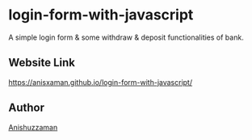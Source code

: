 # login-form-with-javascript
A simple login form &amp; some withdraw &amp; deposit functionalities of bank.

## Website Link

https://anisxaman.github.io/login-form-with-javascript/

## Author

[Anishuzzaman][author]

[author]: https://www.facebook.com/anishuzzaman/
